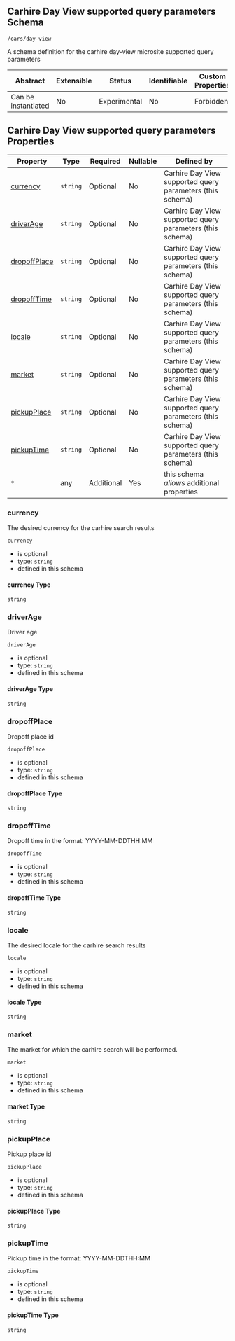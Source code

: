 
## Carhire Day View supported query parameters Schema

```
/cars/day-view
```

A schema definition for the carhire day-view microsite supported query parameters

| Abstract | Extensible | Status | Identifiable | Custom Properties | Additional Properties | Defined In |
|----------|------------|--------|--------------|-------------------|-----------------------|------------|
| Can be instantiated | No | Experimental | No | Forbidden | Permitted | [dayView.json](dayView.json) |

## Carhire Day View supported query parameters Properties

| Property | Type | Required | Nullable | Defined by |
|----------|------|----------|----------|------------|
| [currency](#currency) | `string` | Optional  | No | Carhire Day View supported query parameters (this schema) |
| [driverAge](#driverage) | `string` | Optional  | No | Carhire Day View supported query parameters (this schema) |
| [dropoffPlace](#dropoffplace) | `string` | Optional  | No | Carhire Day View supported query parameters (this schema) |
| [dropoffTime](#dropofftime) | `string` | Optional  | No | Carhire Day View supported query parameters (this schema) |
| [locale](#locale) | `string` | Optional  | No | Carhire Day View supported query parameters (this schema) |
| [market](#market) | `string` | Optional  | No | Carhire Day View supported query parameters (this schema) |
| [pickupPlace](#pickupplace) | `string` | Optional  | No | Carhire Day View supported query parameters (this schema) |
| [pickupTime](#pickuptime) | `string` | Optional  | No | Carhire Day View supported query parameters (this schema) |
| `*` | any | Additional | Yes | this schema *allows* additional properties |

### currency

The desired currency for the carhire search results

`currency`

* is optional
* type: `string`
* defined in this schema

#### currency Type


`string`







### driverAge

Driver age

`driverAge`

* is optional
* type: `string`
* defined in this schema

#### driverAge Type


`string`







### dropoffPlace

Dropoff place id

`dropoffPlace`

* is optional
* type: `string`
* defined in this schema

#### dropoffPlace Type


`string`







### dropoffTime

Dropoff time in the format: YYYY-MM-DDTHH:MM

`dropoffTime`

* is optional
* type: `string`
* defined in this schema

#### dropoffTime Type


`string`







### locale

The desired locale for the carhire search results

`locale`

* is optional
* type: `string`
* defined in this schema

#### locale Type


`string`







### market

The market for which the carhire search will be performed.

`market`

* is optional
* type: `string`
* defined in this schema

#### market Type


`string`







### pickupPlace

Pickup place id

`pickupPlace`

* is optional
* type: `string`
* defined in this schema

#### pickupPlace Type


`string`







### pickupTime

Pickup time in the format: YYYY-MM-DDTHH:MM

`pickupTime`

* is optional
* type: `string`
* defined in this schema

#### pickupTime Type


`string`






